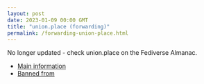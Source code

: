 ```yaml
---
layout: post
date: 2023-01-09 00:00 GMT
title: "union.place (forwarding)"
permalink: /forwarding-union-place.html
---
```


No longer updated - check union.place on the Fediverse Almanac.

* [Main information](https://www.fediversealmanac.com/api/v1/instances/union.place)
* [Banned from](https://www.fediversealmanac.com/api/v1/instances/union.place/banned_from)

